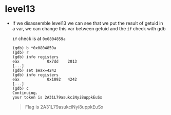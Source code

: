 # level13

- If we disassemble level13 we can see that we put the result of getuid in a var,
    we can change this var between getuid and the `if` check with gdb

    `if` check is at `0x0804859a`
    ```gdb
    (gdb) b *0x0804859a
    (gdb) r
    (gdb) info registers
    eax            0x7dd	2013
    [...]
    (gdb) set $eax=4242
    (gdb) info registers
    eax            0x1092	4242
    [...]
    (gdb) c
    Continuing.
    your token is 2A31L79asukciNyi8uppkEuSx
    ```
    > Flag is 2A31L79asukciNyi8uppkEuSx    
